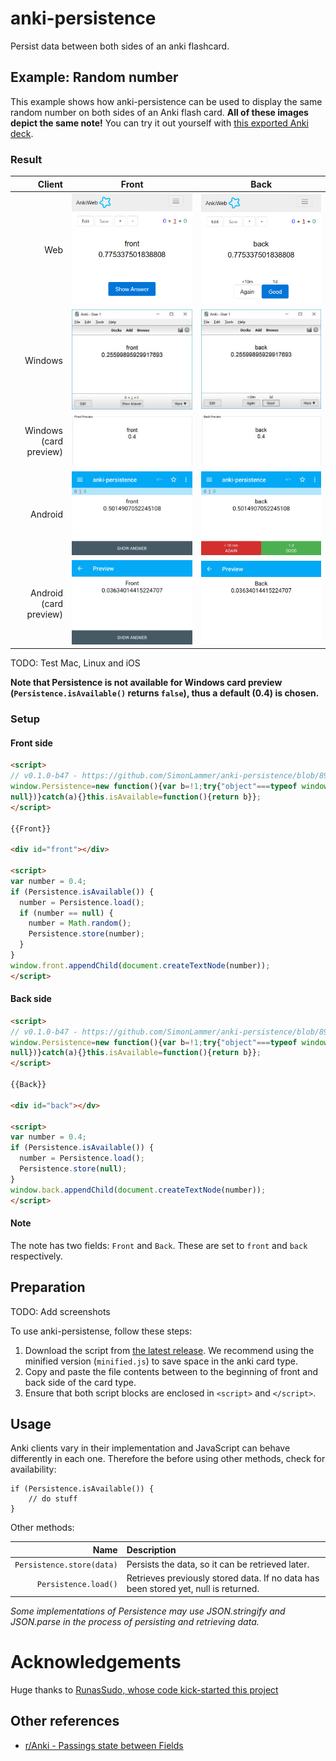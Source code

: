 # anki-persistence
Persist data between both sides of an anki flashcard.

## Example: Random number

This example shows how anki-persistence can be used to display the same random number on both sides of an Anki flash card. **All of these images depict the same note!** You can try it out yourself with [this exported Anki deck](examples/random-number/anki-persistence.apkg).

### Result
| Client                 | Front | Back |
| ----------------------:|:-----:|:----:|
|                    Web | ![Random number example on the web client - Front](examples/random-number/Web-Front.jpg) | ![Random number example on the web client - Back](examples/random-number/Web-Back.jpg) |
|                Windows | ![Random number example on the Windows client - Front](examples/random-number/Windows-Front.jpg) | ![Random number example on the Windows client - Back](examples/random-number/Windows-Back.jpg) |
| Windows (card preview) | ![Random number example on the Windows client (card preview) - Front](examples/random-number/Windows_Preview-Front.jpg) | ![Random number example on the Windows client (card preview) - Back](examples/random-number/Windows_Preview-Back.jpg) |
|                Android | ![Random number example on the Android client - Front](examples/random-number/AnkiDroid-Front.jpg) | ![Random number example on the Android client - Back](examples/random-number/AnkiDroid-Back.jpg) |
| Android (card preview) | ![Random number example on the Android client (card preview) - Front](examples/random-number/AnkiDroid_Preview-Front.jpg) | ![Random number example on the Android client (card preview) - Back](examples/random-number/AnkiDroid_Preview-Back.jpg) |

TODO: Test Mac, Linux and iOS

**Note that Persistence is not available for Windows card preview (```Persistence.isAvailable()``` returns ```false```), thus a default (0.4) is chosen.**

### Setup
#### Front side
~~~html
<script>
// v0.1.0-b47 - https://github.com/SimonLammer/anki-persistence/blob/899fb859cbd7e84b8cf20e107d0d7f5f215d1fca/script.js
window.Persistence=new function(){var b=!1;try{"object"===typeof window.sessionStorage&&(b=!0,this.store=function(a){sessionStorage.setItem("github.com/SimonLammer/anki-persistence",JSON.stringify(a))},this.load=function(){return JSON.parse(sessionStorage.getItem("github.com/SimonLammer/anki-persistence"))})}catch(a){}if(!b)try{"object"===typeof window.py&&(b=!0,this.store=function(a){py["github.com/SimonLammer/anki-persistence"]=a},this.load=function(){return py["github.com/SimonLammer/anki-persistence"]||
null})}catch(a){}this.isAvailable=function(){return b}};
</script>

{{Front}}

<div id="front"></div>

<script>
var number = 0.4;
if (Persistence.isAvailable()) {
  number = Persistence.load();
  if (number == null) {
    number = Math.random();
    Persistence.store(number);
  }
}
window.front.appendChild(document.createTextNode(number));
</script>
~~~

#### Back side

~~~html
<script>
// v0.1.0-b47 - https://github.com/SimonLammer/anki-persistence/blob/899fb859cbd7e84b8cf20e107d0d7f5f215d1fca/script.js
window.Persistence=new function(){var b=!1;try{"object"===typeof window.sessionStorage&&(b=!0,this.store=function(a){sessionStorage.setItem("github.com/SimonLammer/anki-persistence",JSON.stringify(a))},this.load=function(){return JSON.parse(sessionStorage.getItem("github.com/SimonLammer/anki-persistence"))})}catch(a){}if(!b)try{"object"===typeof window.py&&(b=!0,this.store=function(a){py["github.com/SimonLammer/anki-persistence"]=a},this.load=function(){return py["github.com/SimonLammer/anki-persistence"]||
null})}catch(a){}this.isAvailable=function(){return b}};
</script>

{{Back}}

<div id="back"></dv>

<script>
var number = 0.4;
if (Persistence.isAvailable()) {
  number = Persistence.load();
  Persistence.store(null);
}
window.back.appendChild(document.createTextNode(number));
</script>
~~~

#### Note

The note has two fields: ```Front``` and ```Back```.
These are set to ```front``` and ```back``` respectively.

## Preparation

TODO: Add screenshots

To use anki-persistense, follow these steps:
1. Download the script from [the latest release](releases/latest). We recommend using the minified version (```minified.js```) to save space in the anki card type.
1. Copy and paste the file contents between to the beginning of front and back side of the card type.
1. Ensure that both script blocks are enclosed in ```<script>``` and ```</script>```.

## Usage

Anki clients vary in their implementation and JavaScript can behave differently in each one. Therefore the before using other methods, check for availability:
~~~
if (Persistence.isAvailable()) {
	// do stuff
}
~~~

Other methods:

|                       Name    | Description |
| -----------------------------:|:----------- |
| ```Persistence.store(data)``` | Persists the data, so it can be retrieved later. |
|      ```Persistence.load()``` | Retrieves previously stored data. If no data has been stored yet, null is returned. |

*Some implementations of Persistence may use JSON.stringify and JSON.parse in the process of persisting and retrieving data.*

# Acknowledgements

Huge thanks to [RunasSudo, whose code kick-started this project](https://yingtongli.me/blog/2015/03/15/random-question-generator-on-anki-using.html)

## Other references

* [r/Anki - Passings state between Fields](https://www.reddit.com/r/Anki/comments/4mhfmm/passing_state_between_fields/)
